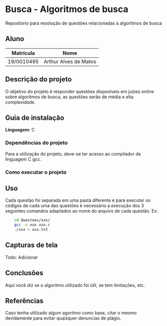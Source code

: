 # Busca - Algoritmos de busca 
Repositório para resolução de questões relacionadas à algoritmos de busca

## Aluno  
| Matrícula | Nome |  
|-----------------------|---------------------|  
| 19/0010495 | Arthur Alves de Matos |

## Descrição do projeto
O objetivo do projeto é responder questões disponíveis em juízes online sobre algoritmos de busca, as questões serão de média e alta complexidade.

## Guia de instalação
**Linguagem**: C<br>

### Dependências do projeto
Para a utilização do projeto, deve-se ter acesso ao compilador de linguagem C gcc.

### Como executar o projeto
## Uso 
Cada questão foi separada em uma pasta diferente e para executar os códigos de cada uma das questões é necessário a execução dos 3 seguintes comandos adaptados ao nome do arquivo de cada questão. Ex:

```sh
    cd Questoes/xxx/
    gcc -o xxx xxx.c
    ./xxx < xxx.txt
```

## Capturas de tela
Todo: Adicionar

## Conclusões
Aqui você diz se o algoritmo utilizado foi útil, se tem limitações, etc.

## Referências
Caso tenha utilizado algum agoritmo como base, citar o mesmo devidamente para  evitar quaisquer denuncias de plágio.
